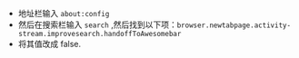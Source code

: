 + 地址栏输入 `about:config` <br>
+ 然后在搜索栏输入 `search` ,然后找到以下项：`browser.newtabpage.activity-stream.improvesearch.handoffToAwesomebar` <br>
+ 将其值改成 false.












